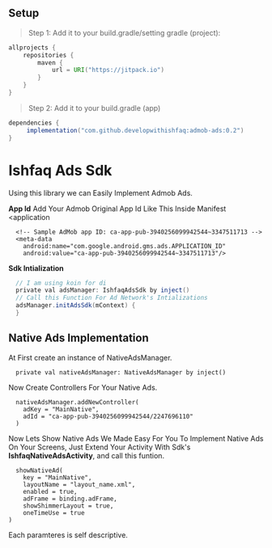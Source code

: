 ## Setup
> Step 1: Add it to your build.gradle/setting gradle (project):
```gradle
allprojects {
    repositories {
        maven {
            url = URI("https://jitpack.io")
        }
    }
}
```
> Step 2: Add it to your build.gradle (app)

```gradle
dependencies {
     implementation("com.github.developwithishfaq:admob-ads:0.2")
}
```

# Ishfaq Ads Sdk
Using this library we can Easily Implement Admob Ads.

**App Id**
Add Your Admob Original App Id Like This Inside Manifest <application 
```
  <!-- Sample AdMob app ID: ca-app-pub-3940256099942544~3347511713 -->
  <meta-data
    android:name="com.google.android.gms.ads.APPLICATION_ID"
    android:value="ca-app-pub-3940256099942544~3347511713"/>
```


**Sdk Intialization**
```gradle
  // I am using koin for di
  private val adsManager: IshfaqAdsSdk by inject()
  // Call this Function For Ad Network's Intializations
  adsManager.initAdsSdk(mContext) {
  }
```
## Native Ads Implementation
At First create an instance of NativeAdsManager.
```
  private val nativeAdsManager: NativeAdsManager by inject()
```
Now Create Controllers For Your Native Ads.
```
  nativeAdsManager.addNewController(
    adKey = "MainNative",
    adId = "ca-app-pub-3940256099942544/2247696110"
  )
```
Now Lets Show Native Ads
We Made Easy For You To Implement Native Ads On Your Screens, Just Extend Your Activity With Sdk's **IshfaqNativeAdsActivity**, and call this funtion.

```
  showNativeAd(
    key = "MainNative",
    layoutName = "layout_name.xml",
    enabled = true,
    adFrame = binding.adFrame,
    showShimmerLayout = true,
    oneTimeUse = true
)
```
Each paramteres is self descriptive.


